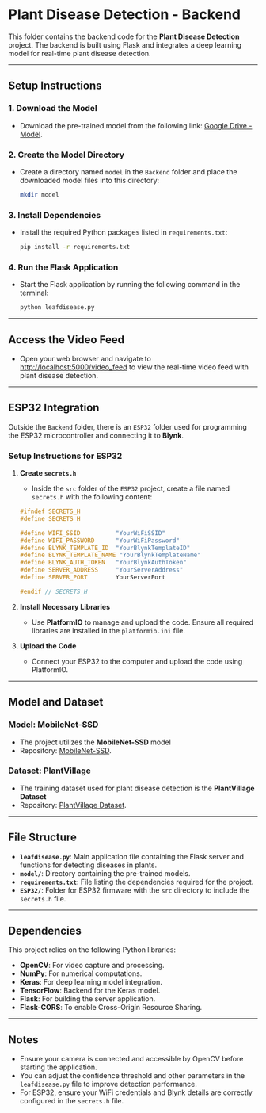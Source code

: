 
# Plant Disease Detection - Backend

This folder contains the backend code for the **Plant Disease Detection** project. The backend is built using Flask and integrates a deep learning model for real-time plant disease detection.

---

## Setup Instructions

### 1. Download the Model
- Download the pre-trained model from the following link: [Google Drive - Model](https://drive.google.com/drive/folders/1JcDLEpwmKhi-_D4HEK705vJrivBHh1Fs?usp=sharing).

### 2. Create the Model Directory
- Create a directory named `model` in the `Backend` folder and place the downloaded model files into this directory:

   ```sh
   mkdir model
   ```

### 3. Install Dependencies
- Install the required Python packages listed in `requirements.txt`:

   ```sh
   pip install -r requirements.txt
   ```

### 4. Run the Flask Application
- Start the Flask application by running the following command in the terminal:

   ```sh
   python leafdisease.py
   ```

---

## Access the Video Feed
- Open your web browser and navigate to [http://localhost:5000/video_feed](http://localhost:5000/video_feed) to view the real-time video feed with plant disease detection.

---

## ESP32 Integration

Outside the `Backend` folder, there is an `ESP32` folder used for programming the ESP32 microcontroller and connecting it to **Blynk**.

### Setup Instructions for ESP32

1. **Create `secrets.h`**
   - Inside the `src` folder of the `ESP32` project, create a file named `secrets.h` with the following content:

   ```cpp
   #ifndef SECRETS_H
   #define SECRETS_H

   #define WIFI_SSID          "YourWiFiSSID"
   #define WIFI_PASSWORD      "YourWiFiPassword"
   #define BLYNK_TEMPLATE_ID  "YourBlynkTemplateID"
   #define BLYNK_TEMPLATE_NAME "YourBlynkTemplateName"
   #define BLYNK_AUTH_TOKEN   "YourBlynkAuthToken"
   #define SERVER_ADDRESS     "YourServerAddress"
   #define SERVER_PORT        YourServerPort

   #endif // SECRETS_H
   ```

2. **Install Necessary Libraries**
   - Use **PlatformIO** to manage and upload the code. Ensure all required libraries are installed in the `platformio.ini` file.

3. **Upload the Code**
   - Connect your ESP32 to the computer and upload the code using PlatformIO.

---

## Model and Dataset

### Model: MobileNet-SSD
- The project utilizes the **MobileNet-SSD** model
- Repository: [MobileNet-SSD](https://github.com/chuanqi305/MobileNet-SSD).

### Dataset: PlantVillage
- The training dataset used for plant disease detection is the **PlantVillage Dataset**
- Repository: [PlantVillage Dataset](https://github.com/spMohanty/PlantVillage-Dataset).

---

## File Structure

- **`leafdisease.py`**: Main application file containing the Flask server and functions for detecting diseases in plants.
- **`model/`**: Directory containing the pre-trained models.
- **`requirements.txt`**: File listing the dependencies required for the project.
- **`ESP32/`**: Folder for ESP32 firmware with the `src` directory to include the `secrets.h` file.

---

## Dependencies

This project relies on the following Python libraries:
- **OpenCV**: For video capture and processing.
- **NumPy**: For numerical computations.
- **Keras**: For deep learning model integration.
- **TensorFlow**: Backend for the Keras model.
- **Flask**: For building the server application.
- **Flask-CORS**: To enable Cross-Origin Resource Sharing.

---

## Notes

- Ensure your camera is connected and accessible by OpenCV before starting the application.
- You can adjust the confidence threshold and other parameters in the `leafdisease.py` file to improve detection performance.
- For ESP32, ensure your WiFi credentials and Blynk details are correctly configured in the `secrets.h` file.
